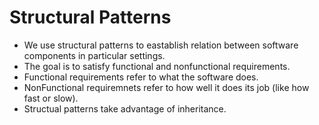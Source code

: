 # Structural Patterns

* We use structural patterns to eastablish relation between software components in particular settings.
* The goal is to satisfy functional and nonfunctional requirements.
* Functional requirements refer to what the software does.
* NonFunctional requiremnets refer to how well it does its job (like how fast or slow).
* Structual patterns take advantage of inheritance.